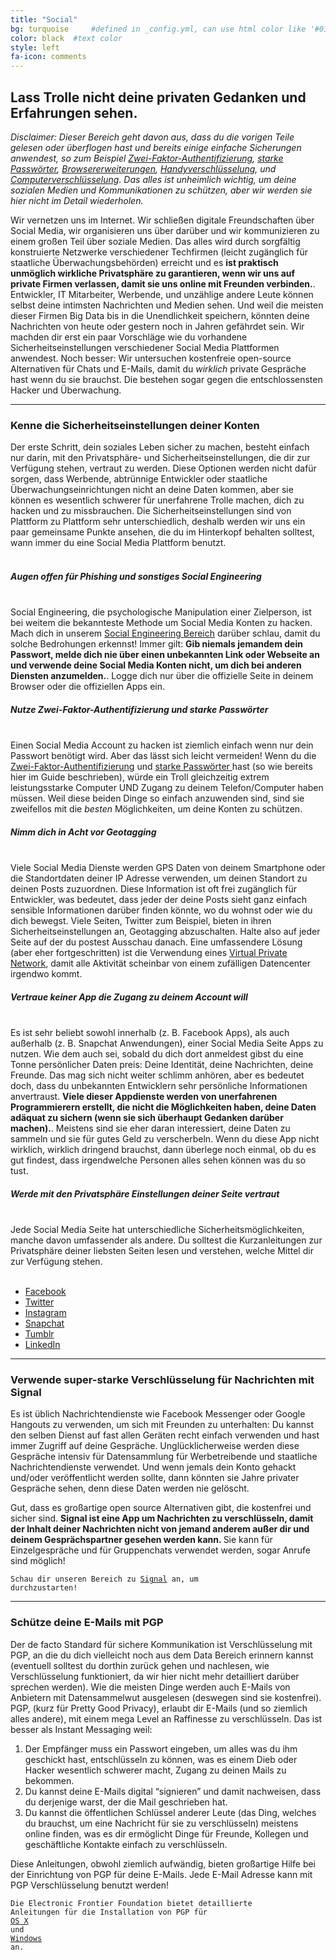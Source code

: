```yaml
---
title: "Social"
bg: turquoise     #defined in _config.yml, can use html color like '#010101'
color: black  #text color
style: left
fa-icon: comments
---
```


<h2 class="text-white">Lass Trolle nicht deine privaten Gedanken und Erfahrungen sehen.</h2>

<em>Disclaimer: Dieser Bereich geht davon aus, dass du die vorigen Teile gelesen oder überflogen hast und bereits einige einfache Sicherungen anwendest, so zum Beispiel <a href="#twofactor">Zwei-Faktor-Authentifizierung</a>, <a href="#strongpasswords">starke Passwörter</a>, <a href="#privacyextensions">Browsererweiterungen</a>, <a href="#phoneencryption">Handyverschlüsselung</a>, und <a href="#computerencryption">Computerverschlüsselung</a>. Das alles ist unheimlich wichtig, um deine sozialen Medien und Kommunikationen zu schützen, aber wir werden sie hier nicht im Detail wiederholen.</em>

Wir vernetzen uns im Internet. Wir schließen digitale Freundschaften über Social Media, wir organisieren uns über darüber und wir kommunizieren zu einem großen Teil über soziale Medien. Das alles wird durch sorgfältig konstruierte Netzwerke verschiedener Techfirmen (leicht zugänglich für staatliche Überwachungsbehörden) erreicht und es <strong>ist praktisch unmöglich wirkliche Privatsphäre zu garantieren, wenn wir uns auf private Firmen verlassen, damit sie uns online mit Freunden verbinden.</strong>. Entwickler, IT Mitarbeiter, Werbende, und unzählige andere Leute können selbst deine intimsten Nachrichten und Medien sehen. Und weil die meisten dieser Firmen Big Data bis in die Unendlichkeit speichern, könnten deine Nachrichten von heute oder gestern noch in Jahren gefährdet sein.
Wir machden dir erst ein paar Vorschläge wie du vorhandene Sicherheitseinstellungen verschiedener Social Media Plattformen anwendest. Noch besser: Wir untersuchen kostenfreie open-source Alternativen für Chats und E-Mails, damit du <em>wirklich</em> private Gespräche hast wenn du sie brauchst. Die bestehen sogar gegen die entschlossensten Hacker und Überwachung.


<hr>
<div id="privacysettings">
<p>
	<h3 class="text-white">Kenne die <strong>Sicherheitseinstellungen deiner Konten</strong></h3>
</p>
</div>
Der erste Schritt, dein soziales Leben sicher zu machen, besteht einfach nur darin, mit den Privatsphäre- und Sicherheitseinstellungen, die dir zur Verfügung stehen, vertraut zu werden. Diese Optionen werden nicht dafür sorgen, dass Werbende, abtrünnige Entwickler oder staatliche Überwachungseinrichtungen nicht an deine Daten kommen, aber sie können es wesentlich schwerer für unerfahrene Trolle machen, dich zu hacken und zu missbrauchen. Die Sicherheitseinstellungen sind von Plattform zu Plattform sehr unterschiedlich, deshalb werden wir uns ein paar gemeinsame Punkte ansehen, die du im Hinterkopf behalten solltest, wann immer du eine Social Media Plattform benutzt.
<br>
<br>

<div class="recommend">
<h5 class="text-white">Augen offen für Phishing und sonstiges Social Engineering</h5>
<br>
Social Engineering, die psychologische Manipulation einer Zielperson, ist bei weitem die bekannteste Methode um Social Media Konten zu hacken. Mach dich in unserem <a href="#phishing">Social Engineering Bereich</a> darüber schlau, damit du solche Bedrohungen erkennst! Immer gilt: <strong>Gib niemals jemandem dein Passwort, melde dich nie über einen unbekannten Link oder Webseite an und verwende deine Social Media Konten nicht, um dich bei anderen Diensten anzumelden.</strong>. Logge dich nur über die offizielle Seite in deinem Browser oder die offiziellen Apps ein.
</div>

<div class="recommend">
<h5 class="text-white">Nutze Zwei-Faktor-Authentifizierung und starke Passwörter</h5>
<br>
Einen Social Media Account zu hacken ist ziemlich einfach wenn nur dein Passwort benötigt wird. Aber das lässt sich leicht vermeiden! Wenn du die <a href="#twofactor">Zwei-Faktor-Authentifizierung</a> und <a href="#strongpasswords">starke Passwörter </a> hast (so wie bereits hier im Guide beschrieben), würde ein Troll gleichzeitig extrem leistungsstarke Computer UND Zugang zu deinem Telefon/Computer haben müssen. Weil diese beiden Dinge so einfach anzuwenden sind, sind sie zweifellos mit die <em>besten</em> Möglichkeiten, um deine Konten zu schützen.
</div>

<div class="recommend">
<h5 class="text-white">Nimm dich in Acht vor Geotagging</h5>
<br>
Viele Social Media Dienste werden GPS Daten von deinem Smartphone oder die Standortdaten deiner IP Adresse verwenden, um deinen Standort zu deinen Posts zuzuordnen. Diese Information ist oft frei zugänglich für Entwickler, was bedeutet, dass jeder der deine Posts sieht ganz einfach sensible Informationen darüber finden könnte, wo du wohnst oder wie du dich bewegst. Viele Seiten, Twitter zum Beispiel, bieten in ihren Sicherheitseinstellungen an, Geotagging  abzuschalten. Halte also auf jeder Seite auf der du postest Ausschau danach. Eine umfassendere Lösung (aber eher fortgeschritten) ist die Verwendung eines <a href="#vpn">Virtual Private Network</a>, damit alle Aktivität scheinbar von einem zufälligen Datencenter irgendwo kommt.
</div>

<div class="recommend">
<h5 class="text-white">Vertraue keiner App die Zugang zu deinem Account will </h5>
<br>
Es ist sehr beliebt sowohl innerhalb (z. B. Facebook Apps), als auch außerhalb (z. B. Snapchat Anwendungen), einer Social Media Seite Apps zu nutzen. Wie dem auch sei, sobald du dich dort anmeldest gibst du eine Tonne persönlicher Daten preis: Deine Identität, deine Nachrichten, deine Freunde. Das mag sich nicht weiter schlimm anhören, aber es bedeutet doch, dass du unbekannten Entwicklern sehr persönliche Informationen anvertraust. <strong>Viele dieser Appdienste werden von unerfahrenen Programmierern erstellt, die nicht die Möglichkeiten haben, deine Daten adäquat zu sichern (wenn sie sich überhaupt Gedanken darüber machen).</strong>. Meistens sind sie eher daran interessiert, deine Daten zu sammeln und sie für gutes Geld zu verscherbeln. Wenn du diese App nicht wirklich, wirklich dringend brauchst, dann überlege noch einmal, ob du es gut findest, dass irgendwelche Personen alles sehen können was du so tust.
</div>

<div class="recommend">
<h5 class="text-white">Werde mit den Privatsphäre Einstellungen deiner Seite vertraut</h5>
<br>
Jede Social Media Seite hat unterschiedliche Sicherheitsmöglichkeiten, manche davon umfassender als andere. Du solltest die Kurzanleitungen zur Privatsphäre deiner liebsten Seiten lesen und verstehen, welche Mittel dir zur Verfügung stehen.
<br>
<br>
<ul>
	<li><a href="https://www.facebook.com/about/basics/how-to-keep-your-account-secure/">Facebook</a></li>
	<li><a href="https://support.twitter.com/groups/57-safety-security#">Twitter</a></li>
	<li><a href="http://heresthethingblog.com/2014/01/14/7-privacy-tips-instagram-newbies/">Instagram</a></li>
    <li><a href="https://support.snapchat.com/de-DE/a/privacy-settings">Snapchat</a></li>
	<li><a href="https://www.tumblr.com/docs/de/account_security">Tumblr</a></li>
	<li><a href="https://www.linkedin.com/help/linkedin/answer/267?lang=de">LinkedIn</a></li>
</ul>
</div>

<hr>
<div id="otr">
<p>
	<h3 class="text-white">Verwende super-starke Verschlüsselung für Nachrichten mit <strong>Signal</strong></h3>
</p>
</div>
Es ist üblich Nachrichtendienste wie Facebook Messenger oder Google Hangouts zu verwenden, um sich mit Freunden zu unterhalten: Du kannst den selben Dienst auf fast allen Geräten recht einfach verwenden und hast immer Zugriff auf deine Gespräche. Unglücklicherweise werden diese Gespräche intensiv für Datensammlung für Werbetreibende und staatliche Nachrichtendienste verwendet. Und wenn jemals dein Konto gehackt und/oder veröffentlicht werden sollte, dann könnten sie Jahre privater Gespräche sehen, denn diese Daten werden nie gelöscht.

Gut, dass es großartige open source Alternativen gibt, die kostenfrei und sicher sind. <strong>Signal ist eine App um Nachrichten zu verschlüsseln, damit der Inhalt deiner Nachrichten nicht von jemand anderem außer dir und deinem Gesprächspartner gesehen werden kann. </strong> Sie kann für Einzelgespräche und für Gruppenchats verwendet werden, sogar Anrufe sind möglich!

<code>Schau dir unseren Bereich zu <a href="#sms">Signal</a> an, um durchzustarten!</code><br>

<hr>
<p>
	<h3 class="text-white">Schütze deine E-Mails mit
 <strong>PGP</strong></h3>
</p>
Der de facto Standard für sichere Kommunikation ist  Verschlüsselung mit PGP, an die du dich vielleicht noch aus dem Data Bereich erinnern kannst (eventuell solltest du dorthin zurück gehen und nachlesen, wie Verschlüsselung funktioniert, da wir hier nicht mehr detailliert darüber sprechen werden). Wie die meisten Dinge werden auch E-Mails von Anbietern mit Datensammelwut ausgelesen (deswegen sind sie kostenfrei). PGP, (kurz für Pretty Good Privacy), erlaubt dir E-Mails (und so ziemlich alles andere), mit einem mega Level an Raffinesse zu verschlüsseln. Das ist besser als Instant Messaging weil:
<br>
<ol>
	<li>Der Empfänger muss ein Passwort eingeben, um alles was du ihm geschickt hast, entschlüsseln zu können, was es einem Dieb oder Hacker wesentlich schwerer macht, Zugang zu deinen Mails zu bekommen.</li>
	<li>Du kannst deine E-Mails digital “signieren” und damit nachweisen, dass du derjenige warst, der die Mail geschrieben hat.</li>
	<li>Du kannst die öffentlichen Schlüssel anderer Leute (das Ding, welches du brauchst, um eine Nachricht für sie zu verschlüsseln) meistens online finden, was es dir ermöglicht Dinge für Freunde, Kollegen und geschäftliche Kontakte einfach zu verschlüsseln.</li>
</ol>

Diese Anleitungen, obwohl ziemlich aufwändig, bieten großartige Hilfe bei der Einrichtung von PGP für deine E-Mails. Jede E-Mail Adresse kann mit PGP Verschlüsselung benutzt werden!


<code>Die Electronic Frontier Foundation bietet detaillierte Anleitungen für die Installation von PGP für <a href="https://ssd.eff.org/en/module/how-use-pgp-mac-os-x">OS X</a> und <a href="https://ssd.eff.org/en/module/how-use-pgp-windows-pc">Windows</a> an.</code>
